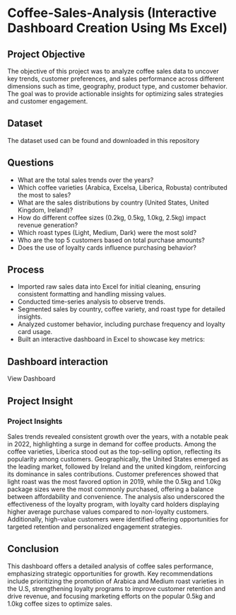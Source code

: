 # Coffee-Sales-Analysis (Interactive Dashboard Creation Using Ms Excel)
## Project Objective
The objective of this project was to analyze coffee sales data to uncover key trends, customer preferences, and sales performance across different dimensions such as time, geography, product type, and customer behavior. The goal was to provide actionable insights for optimizing sales strategies and customer engagement.
## Dataset 
The dataset used can be found and downloaded in this repository
## Questions 
- What are the total sales trends over the years?
- Which coffee varieties (Arabica, Excelsa, Liberica, Robusta) contributed the most to sales?
- What are the sales distributions by country (United States, United Kingdom, Ireland)?
- How do different coffee sizes (0.2kg, 0.5kg, 1.0kg, 2.5kg) impact revenue generation?
- Which roast types (Light, Medium, Dark) were the most sold?
- Who are the top 5 customers based on total purchase amounts?
- Does the use of loyalty cards influence purchasing behavior?
## Process
- Imported raw sales data into Excel for initial cleaning, ensuring consistent formatting and handling missing values.
- Conducted time-series analysis to observe trends.
- Segmented sales by country, coffee variety, and roast type for detailed insights.
- Analyzed customer behavior, including purchase frequency and loyalty card usage.
- Built an interactive dashboard in Excel to showcase key metrics:
## Dashboard interaction
<a bref="https://github.com/jessicadolapo99/Coffee-Sales-Analysis/blob/main/Screenshot.c%202025-01-20%20135325.png">View Dashboard</u>
## Project Insight
### Project Insights
Sales trends revealed consistent growth over the years, with a notable peak in 2022, highlighting a surge in demand for coffee products. Among the coffee varieties, Liberica stood out as the top-selling option, reflecting its popularity among customers. 
Geographically, the United States emerged as the leading market, followed by Ireland and the united kingdom, reinforcing its dominance in sales contributions. Customer preferences showed that light roast was the most favored option in 2019, while the 0.5kg and 1.0kg package sizes were the most commonly purchased, offering a balance between affordability and convenience. 
The analysis also underscored the effectiveness of the loyalty program, with loyalty card holders displaying higher average purchase values compared to non-loyalty customers. Additionally, high-value customers were identified offering opportunities for targeted retention and personalized engagement strategies. 
## Conclusion
This dashboard offers a detailed analysis of coffee sales performance, emphasizing strategic opportunities for growth. Key recommendations include prioritizing the promotion of Arabica and Medium roast varieties in the U.S, strengthening loyalty programs to improve customer retention and drive revenue, and focusing marketing efforts on the popular 0.5kg and 1.0kg coffee sizes to optimize sales.


